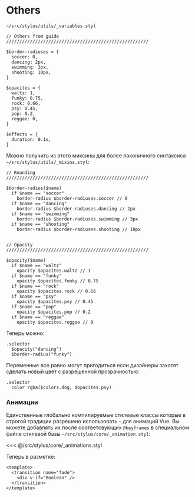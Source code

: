 # Others

<code class="nowrap">~/src/stylus/utils/_variables.styl</code>

```stylus
// Others from guide
//////////////////////////////////////////////////////

$border-radiuses = {
  soccer: 0,
  dancing: 2px,
  swimming: 3px,
  shooting: 10px,
}

$opacites = {
  waltz: 1,
  funky: 0.75,
  rock: 0.66,
  psy: 0.45,
  pop: 0.2,
  reggae: 0,
}

$effects = {
  duration: 0.1s,
}
```

Можно получить из этого миксины для более лаконичного синтаксиса <code class="nowrap">~/src/stylus/utils/_mixins.styl</code>:

```stylus
// Rounding
//////////////////////////////////////////////////////

$border-radius($name)
  if $name == "soccer"
    border-radius $border-radiuses.soccer // 0
  if $name == "dancing"
    border-radius $border-radiuses.dancing // 2px
  if $name == "swimming"
    border-radius $border-radiuses.swimming // 3px
  if $name == "shooting"
    border-radius $border-radiuses.shooting // 10px


// Opacity
//////////////////////////////////////////////////////

$opacity($name)
  if $name == "waltz"
    opacity $opacites.waltz // 1
  if $name == "funky"
    opacity $opacites.funky // 0.75
  if $name == "rock"
    opacity $opacites.rock // 0.66
  if $name == "psy"
    opacity $opacites.psy // 0.45
  if $name == "pop"
    opacity $opacites.pop // 0.2
  if $name == "reggae"
    opacity $opacites.reggae // 0
```

Теперь можно:

```stylus
.selector
  $opacity("dancing")
  $border-radius("funky")
```

Переменные все равно могут пригодиться если дизайнеры захотят сделать новый цвет с разрешенной прозрачностью:

```stylus
.selector
  color rgba($colors.dog, $opacites.psy)
```

### Анимации

Единственные глобально компилируемые стилевые классы которые в строгой традиции разрешено использовать - для анимаций Vue. Вы можете добавлять их после соответсвующих <code class="nowrap">@keyframes</code> в специальном файле стилевой базы <code class="nowrap">~/src/stylus/core/_animation.styl</code>: 

<<< @/src/stylus/core/_animations.styl

Теперь в разметке:

```vue
<template>
  <transition name="fade">
    <div v-if="Boolean" />
  </transition>
</template>
```
